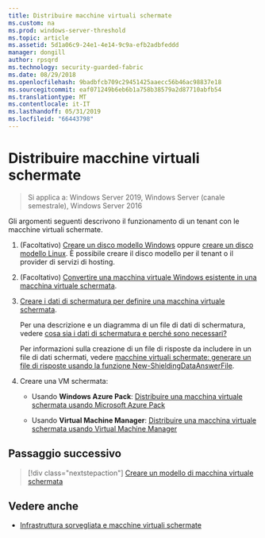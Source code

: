 ```yaml
---
title: Distribuire macchine virtuali schermate
ms.custom: na
ms.prod: windows-server-threshold
ms.topic: article
ms.assetid: 5d1a06c9-24e1-4e14-9c9a-efb2adbfeddd
manager: dongill
author: rpsqrd
ms.technology: security-guarded-fabric
ms.date: 08/29/2018
ms.openlocfilehash: 9badbfcb709c29451425aaecc56b46ac98837e18
ms.sourcegitcommit: eaf071249b6eb6b1a758b38579a2d87710abfb54
ms.translationtype: MT
ms.contentlocale: it-IT
ms.lasthandoff: 05/31/2019
ms.locfileid: "66443798"
---
```

# <a name="deploy-shielded-vms"></a>Distribuire macchine virtuali schermate


>Si applica a: Windows Server 2019, Windows Server (canale semestrale), Windows Server 2016

Gli argomenti seguenti descrivono il funzionamento di un tenant con le macchine virtuali schermate.

1. (Facoltativo) [Creare un disco modello Windows](guarded-fabric-create-a-shielded-vm-template.md) oppure [creare un disco modello Linux](guarded-fabric-create-a-linux-shielded-vm-template.md). È possibile creare il disco modello per il tenant o il provider di servizi di hosting. 

2. (Facoltativo) [Convertire una macchina virtuale Windows esistente in una macchina virtuale schermata](guarded-fabric-vm-shielding-helper-vhd.md). 

3. [Creare i dati di schermatura per definire una macchina virtuale schermata](guarded-fabric-tenant-creates-shielding-data.md).

    Per una descrizione e un diagramma di un file di dati di schermatura, vedere [cosa sia i dati di schermatura e perché sono necessari?](guarded-fabric-and-shielded-vms.md#what-is-shielding-data-and-why-is-it-necessary)
    
    Per informazioni sulla creazione di un file di risposte da includere in un file di dati schermati, vedere [macchine virtuali schermate: generare un file di risposte usando la funzione New-ShieldingDataAnswerFile](guarded-fabric-sample-unattend-xml-file.md).

4. Creare una VM schermata:
 
    - Usando **Windows Azure Pack**: [Distribuire una macchina virtuale schermata usando Microsoft Azure Pack](guarded-fabric-shielded-vm-windows-azure-pack.md)

    - Usando **Virtual Machine Manager**: [Distribuire una macchina virtuale schermata usando Virtual Machine Manager](guarded-fabric-tenant-deploys-shielded-vm-using-vmm.md)

## <a name="next-step"></a>Passaggio successivo

> [!div class="nextstepaction"]
> [Creare un modello di macchina virtuale schermata](guarded-fabric-create-a-shielded-vm-template.md)

## <a name="see-also"></a>Vedere anche

- [Infrastruttura sorvegliata e macchine virtuali schermate](guarded-fabric-and-shielded-vms-top-node.md)
